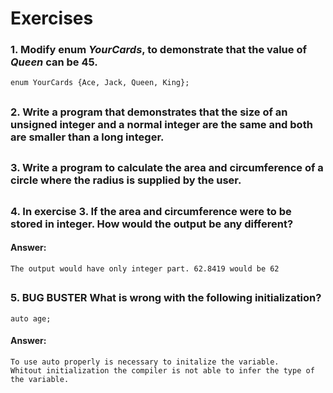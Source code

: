 # Exercises

### 1. Modify enum _YourCards_, to demonstrate that the value of _Queen_ can be 45.
```
enum YourCards {Ace, Jack, Queen, King};
```

##
### 2. Write a program that demonstrates that the size of an unsigned integer and a normal integer are the same and both are smaller than a long integer.

##
### 3. Write a program to calculate the area and circumference of a circle where the radius is supplied by the user.

##
### 4. In exercise 3. If the area and circumference were to be stored in integer. How would the output be any different?
#### Answer:
```
The output would have only integer part. 62.8419 would be 62
```
##
### 5. **BUG BUSTER** What is wrong with the following initialization?
```
auto age;
```
#### Answer:
```
To use auto properly is necessary to initalize the variable. 
Whitout initialization the compiler is not able to infer the type of the variable.
```
